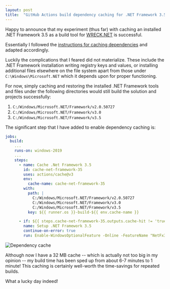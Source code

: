 ```yaml
---
layout: post
title:  "GitHub Actions build dependency caching for .NET Framework 3.5"
---
```


Happy to announce that my experiment (thus far) with caching an installed .NET
Framework 3.5 as a build tool for [WRECK.NET][wreck-net] is successful.

Essentially I followed the 
[instructions for caching dependencies][caching-dependencies] and adapted 
accordingly.

Luckily the complications that I feared did not materialize. These include 
the .NET Framework installation writing registry keys and values, or
installing additional files elsewhere on the file system apart from those under 
`C:\Windows\Microsoft.NET` which it depends upon for proper functioning.

For now, simply caching and restoring the installed .NET Framework tools and 
files  under the following directories would still build the solution and
projects successfully:

1. `C:/Windows/Microsoft.NET/Framework/v2.0.50727`
2. `C:/Windows/Microsoft.NET/Framework/v3.0`
3. `C:/Windows/Microsoft.NET/Framework/v3.5`

The significant step that I have added to enable dependency caching is:

```yaml
jobs:
  build:
    ...
    runs-on: windows-2019
	...
    steps:
      - name: Cache .Net Framework 3.5
        id: cache-net-framework-35
        uses: actions/cache@v3
        env:
          cache-name: cache-net-framework-35
        with:
          path: |
            C:/Windows/Microsoft.NET/Framework/v2.0.50727
            C:/Windows/Microsoft.NET/Framework/v3.0
            C:/Windows/Microsoft.NET/Framework/v3.5
          key: ${{ runner.os }}-build-${{ env.cache-name }}

      - if: ${{ steps.cache-net-framework-35.outputs.cache-hit != 'true' }}    
        name: Setup .NET Framework 3.5
        continue-on-error: true
        run: Enable-WindowsOptionalFeature -Online -FeatureName "NetFx3" -All
```

![Dependency cache](/blog/assets/images/2024-01-09-dependency-cache.png)

Although now I have a 32 MB cache -- which is actually not too big in my opinion
-- my build time has been sped up from about 6-7 minutes to 1 minute! This 
caching is certainly well-worth the time-savings for repeated builds.

What a lucky day indeed! 

[wreck-net]: https://github.com/gyk4j/wreck-net
[caching-dependencies]: https://docs.github.com/en/actions/using-workflows/caching-dependencies-to-speed-up-workflows